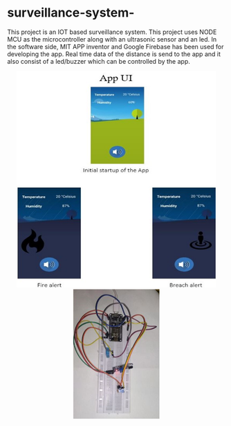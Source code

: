 # surveillance-system-
This project is an IOT based surveillance system.
This project uses NODE MCU as the microcontroller along with an ultrasonic sensor and an led.
In the software side, MIT APP inventor and Google Firebase has been used for developing the app.
Real time data of the distance is send to the app and it also consist of a led/buzzer which can be controlled by the app.

<p align="center">
  <img width="460" height="500" src="app.png">
  <img width="200" height="300" src="hardware.png">
</p>
